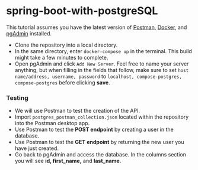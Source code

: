 # spring-boot-with-postgreSQL

This tutorial assumes you have the latest version of [Postman](https://www.postman.com/downloads/), [Docker](https://www.docker.com/products/docker-desktop/), and [pgAdmin](https://www.pgadmin.org/download/) installed.

- Clone the repository into a local directory.
- In the same directory, enter ``docker-compose up`` in the terminal. This build might take a few minutes to complete.
- Open pgAdmin and click ``Add New Server``. Feel free to name your server anything, but when filling in the fields that follow, make sure to set ``host name/address, username, password`` to ``localhost, compose-postgres, compose-postgres`` before clicking **save**.

### Testing 
- We will use Postman to test the creation of the API.
- Import ``postgres_postman_collection.json`` located within the repository into the Postman desktop app.
- Use Postman to test the **POST endpoint** by creating a user in the database.
- Use Postman to test the **GET endpoint** by returning the new user you have just created.
- Go back to pgAdmin and access the database. In the columns section you will see **id, first_name,** and **last_name**.
